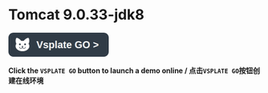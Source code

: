# Tomcat 9.0.33-jdk8

<a href="https://www.vsplate.com/?docker-compose=https://github.com/vsplate/dcenvs/tomcat/9.0.33-jdk8"><img alt="VSPLATE GO" src="https://raw.githubusercontent.com/vsplate/images/master/vsgo_btn.png" width="200px"></a>

**Click the `VSPLATE GO` button to launch a demo online / 点击`VSPLATE GO`按钮创建在线环境**